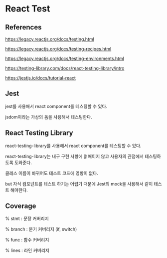 # React Test

## References

https://legacy.reactjs.org/docs/testing.html

https://legacy.reactjs.org/docs/testing-recipes.html

https://legacy.reactjs.org/docs/testing-environments.html

https://testing-library.com/docs/react-testing-library/intro

https://jestjs.io/docs/tutorial-react

## Jest

jest를 사용해서 react component를 테스팅할 수 있다.

jsdom이라는 가상의 돔을 사용해서 테스팅한다.

## React Testing Library

react-testing-library를 사용해서 react component를 테스팅할 수 있다.

react-testing-library는 내구 구현 사항에 얽매이지 않고 사용자의 관점에서 테스팅하도록 도와준다.

클레스 이름이 바뀌어도 테스트 코드에 영향이 없다.

but 자식 컴포넌트를 테스트 하기는 어렵기 때문에 Jest의 mock을 사용해서 같이 테스트 해야한다.

## Coverage

% stmt : 문장 커버리지

% branch : 분기 커버리지 (if, switch)

% func : 함수 커버리지

% lines : 라인 커버리지
